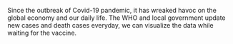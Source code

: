 Since the outbreak of Covid-19 pandemic, it has wreaked havoc on the global economy and our daily life. The WHO and local government update new cases and death cases everyday, we can visualize the data while waiting for the vaccine.
